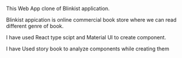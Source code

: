 This Web App clone of Blinkist application.


Blinkist appication is online commercial book store where we can read different genre of book.



I have used React type scipt and Material UI to create component.



I have Used story book to analyze components while creating them

